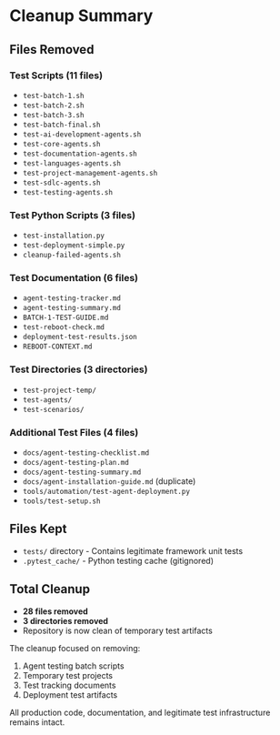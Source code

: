 # Cleanup Summary

## Files Removed

### Test Scripts (11 files)
- `test-batch-1.sh`
- `test-batch-2.sh`
- `test-batch-3.sh`
- `test-batch-final.sh`
- `test-ai-development-agents.sh`
- `test-core-agents.sh`
- `test-documentation-agents.sh`
- `test-languages-agents.sh`
- `test-project-management-agents.sh`
- `test-sdlc-agents.sh`
- `test-testing-agents.sh`

### Test Python Scripts (3 files)
- `test-installation.py`
- `test-deployment-simple.py`
- `cleanup-failed-agents.sh`

### Test Documentation (6 files)
- `agent-testing-tracker.md`
- `agent-testing-summary.md`
- `BATCH-1-TEST-GUIDE.md`
- `test-reboot-check.md`
- `deployment-test-results.json`
- `REBOOT-CONTEXT.md`

### Test Directories (3 directories)
- `test-project-temp/`
- `test-agents/`
- `test-scenarios/`

### Additional Test Files (4 files)
- `docs/agent-testing-checklist.md`
- `docs/agent-testing-plan.md`
- `docs/agent-testing-summary.md`
- `docs/agent-installation-guide.md` (duplicate)
- `tools/automation/test-agent-deployment.py`
- `tools/test-setup.sh`

## Files Kept
- `tests/` directory - Contains legitimate framework unit tests
- `.pytest_cache/` - Python testing cache (gitignored)

## Total Cleanup
- **28 files removed**
- **3 directories removed**
- Repository is now clean of temporary test artifacts

The cleanup focused on removing:
1. Agent testing batch scripts
2. Temporary test projects
3. Test tracking documents
4. Deployment test artifacts

All production code, documentation, and legitimate test infrastructure remains intact.